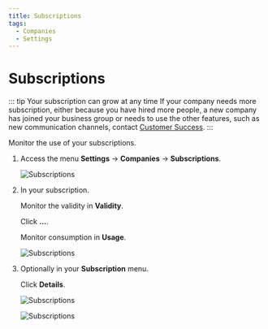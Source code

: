 ```yaml
---
title: Subscriptions
tags:
  - Companies
  - Settings
---
```


# Subscriptions

::: tip Your subscription can grow at any time
If your company needs more subscription, either because you have hired more people, a new company has joined your business group or needs to use the other features, such as new communication channels, contact [Customer Success](mailto:cs@phishx.io).
:::

Monitor the use of your subscriptions.

1. Access the menu **Settings** -> **Companies** -> **Subscriptions**.

   ![Subscriptions](https://cdn.phishx.io/phishx-docs/images/phishx_companies_subs_01.webp)

2. In your subscription.

   Monitor the validity in **Validity**.

   Click **...**.

   Monitor consumption in **Usage**.

   ![Subscriptions](https://cdn.phishx.io/phishx-docs/images/phishx_companies_subs_04.webp)

3. Optionally in your **Subscription** menu.

   Click **Details**.

   ![Subscriptions](https://cdn.phishx.io/phishx-docs/images/phishx_companies_subs_02.webp)

   ![Subscriptions](https://cdn.phishx.io/phishx-docs/images/phishx_companies_subs_03.webp)
